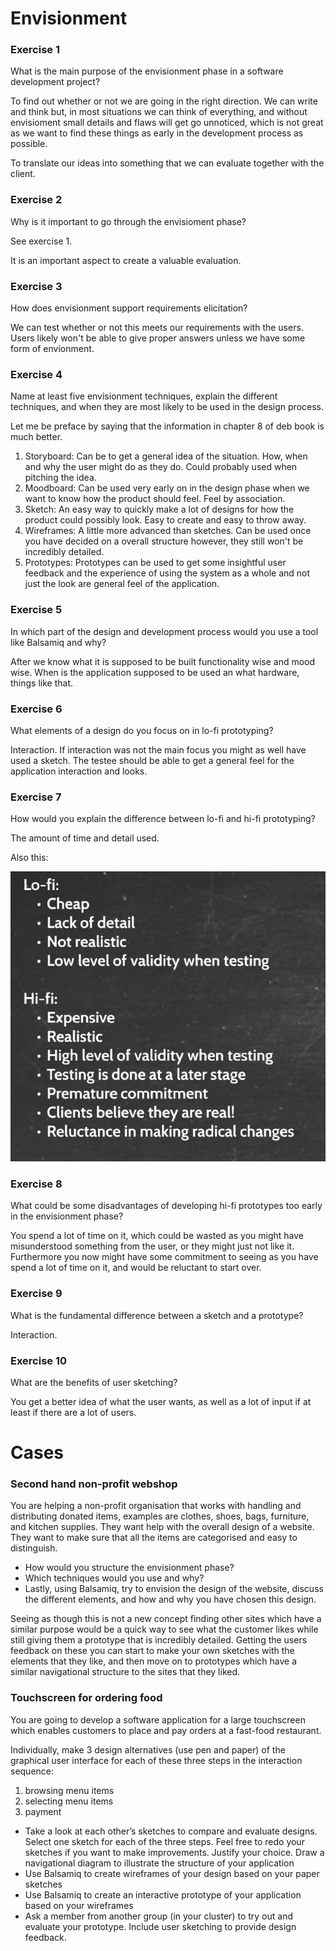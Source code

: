# Envisionment
### Exercise 1
What is the main purpose of the envisionment phase in a software development project?

To find out whether or not we are going in the right direction. We can write and think but, in most situations we can think of everything, and without envisioment small details and flaws will get go unnoticed, which is not great as we want to find these things as early in the development process as possible.

To translate our ideas into something that we can evaluate together with the client.

### Exercise 2
Why is it important to go through the envisioment phase?

See exercise 1.

It is an important aspect to create a valuable evaluation.

### Exercise 3
How does envisionment support requirements elicitation?

We can test whether or not this meets our requirements with the users. Users likely won't be able to give proper answers unless we have some form of envionment.

### Exercise 4
Name at least five envisionment techniques, explain the different techniques, and when they are most likely to be used in the design process.

Let me be preface by saying that the information in chapter 8 of deb book is much better.

1. Storyboard: Can be to get a general idea of the situation. How, when and why the user might do as they do. Could probably used when pitching the idea.
2. Moodboard: Can be used very early on in the design phase when we want to know how the product should feel. Feel by association.
3. Sketch: An easy way to quickly make a lot of designs for how the product could possibly look. Easy to create and easy to throw away.
4. Wireframes: A little more advanced than sketches. Can be used once you have decided on a overall structure however, they still won't be incredibly detailed.
5. Prototypes: Prototypes can be used to get some insightful user feedback and the experience of using the system as a whole and not just the look are general feel of the application.

### Exercise 5
In which part of the design and development process would you use a tool like Balsamiq and why?

After we know what it is supposed to be built functionality wise and mood wise. When is the application supposed to be used an what hardware, things like that.

### Exercise 6
What elements of a design do you focus on in lo-fi prototyping?

Interaction. If interaction was not the main focus you might as well have used a sketch. The testee should be able to get a general feel for the application interaction and looks.

### Exercise 7
How would you explain the difference between lo-fi and hi-fi prototyping?

The amount of time and detail used.

Also this:

![](difference.png)

### Exercise 8
What could be some disadvantages of developing hi-fi prototypes too early in the envisionment phase?

You spend a lot of time on it, which could be wasted as you might have misunderstood something from the user, or they might just not like it. Furthermore you now might have some commitment to seeing as you have spend a lot of time on it, and would be reluctant to start over.

### Exercise 9
What is the fundamental difference between a sketch and a prototype?

Interaction.

### Exercise 10
What are the benefits of user sketching?

You get a better idea of what the user wants, as well as a lot of input if at least if there are a lot of users.

# Cases
### Second hand non-profit webshop
You are helping a non-profit organisation that works with handling and distributing donated items, examples are clothes, shoes, bags, furniture, and kitchen supplies. They want help with the overall design of a website. They want to make sure that all the items are categorised and easy to distinguish.

- How would you structure the envisionment phase?
- Which techniques would you use and why?
- Lastly, using Balsamiq, try to envision the design of the website, discuss the different elements, and how and why you have chosen this design.

Seeing as though this is not a new concept finding other sites which have a similar purpose would be a quick way to see what the customer likes while still giving them a prototype that is incredibly detailed. Getting the users feedback on these you can start to make your own sketches with the elements that they like, and then move on to prototypes which have a similar navigational structure to the sites that they liked.

### Touchscreen for ordering food
You are going to develop a software application for a large touchscreen which enables customers to place and pay orders at a fast-food restaurant.

Individually, make 3 design alternatives (use pen and paper) of the graphical user interface for each of these three steps in the interaction sequence:

1. browsing menu items
2. selecting menu items
3. payment

- Take a look at each other’s sketches to compare and evaluate designs. Select one sketch for each of the three steps. Feel free to redo your sketches if you want to make improvements. Justify your choice.
Draw a navigational diagram to illustrate the structure of your application
- Use Balsamiq to create wireframes of your design based on your paper sketches
- Use Balsamiq to create an interactive prototype of your application based on your wireframes
- Ask a member from another group (in your cluster) to try out and evaluate your prototype. Include user sketching to provide design feedback.
